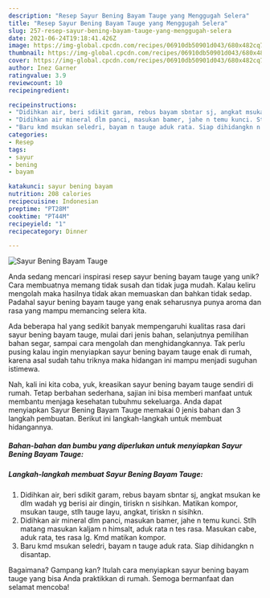 ```yaml
---
description: "Resep Sayur Bening Bayam Tauge yang Menggugah Selera"
title: "Resep Sayur Bening Bayam Tauge yang Menggugah Selera"
slug: 257-resep-sayur-bening-bayam-tauge-yang-menggugah-selera
date: 2021-06-24T19:18:41.426Z
image: https://img-global.cpcdn.com/recipes/06910db50901d043/680x482cq70/sayur-bening-bayam-tauge-foto-resep-utama.jpg
thumbnail: https://img-global.cpcdn.com/recipes/06910db50901d043/680x482cq70/sayur-bening-bayam-tauge-foto-resep-utama.jpg
cover: https://img-global.cpcdn.com/recipes/06910db50901d043/680x482cq70/sayur-bening-bayam-tauge-foto-resep-utama.jpg
author: Inez Garner
ratingvalue: 3.9
reviewcount: 10
recipeingredient:

recipeinstructions:
- "Didihkan air, beri sdikit garam, rebus bayam sbntar sj, angkat msukan ke dlm wadah yg berisi air dingin, tiriskn n sisihkan. Matikan kompor, msukan tauge, stlh tauge layu, angkat, tiriskn n sisihkn."
- "Didihkan air mineral dlm panci, masukan bamer, jahe n temu kunci. Stlh matang masukan kaljam n himsalt, aduk rata n tes rasa. Masukan cabe, aduk rata, tes rasa lg. Kmd matikan kompor."
- "Baru kmd msukan seledri, bayam n tauge aduk rata. Siap dihidangkn n disantap."
categories:
- Resep
tags:
- sayur
- bening
- bayam

katakunci: sayur bening bayam 
nutrition: 208 calories
recipecuisine: Indonesian
preptime: "PT28M"
cooktime: "PT44M"
recipeyield: "1"
recipecategory: Dinner

---
```



![Sayur Bening Bayam Tauge](https://img-global.cpcdn.com/recipes/06910db50901d043/680x482cq70/sayur-bening-bayam-tauge-foto-resep-utama.jpg)

Anda sedang mencari inspirasi resep sayur bening bayam tauge yang unik? Cara membuatnya memang tidak susah dan tidak juga mudah. Kalau keliru mengolah maka hasilnya tidak akan memuaskan dan bahkan tidak sedap. Padahal sayur bening bayam tauge yang enak seharusnya punya aroma dan rasa yang mampu memancing selera kita.

Ada beberapa hal yang sedikit banyak mempengaruhi kualitas rasa dari sayur bening bayam tauge, mulai dari jenis bahan, selanjutnya pemilihan bahan segar, sampai cara mengolah dan menghidangkannya. Tak perlu pusing kalau ingin menyiapkan sayur bening bayam tauge enak di rumah, karena asal sudah tahu triknya maka hidangan ini mampu menjadi suguhan istimewa.




Nah, kali ini kita coba, yuk, kreasikan sayur bening bayam tauge sendiri di rumah. Tetap berbahan sederhana, sajian ini bisa memberi manfaat untuk membantu menjaga kesehatan tubuhmu sekeluarga. Anda dapat menyiapkan Sayur Bening Bayam Tauge memakai 0 jenis bahan dan 3 langkah pembuatan. Berikut ini langkah-langkah untuk membuat hidangannya.

<!--inarticleads1-->

##### Bahan-bahan dan bumbu yang diperlukan untuk menyiapkan Sayur Bening Bayam Tauge:





<!--inarticleads2-->

##### Langkah-langkah membuat Sayur Bening Bayam Tauge:

1. Didihkan air, beri sdikit garam, rebus bayam sbntar sj, angkat msukan ke dlm wadah yg berisi air dingin, tiriskn n sisihkan. Matikan kompor, msukan tauge, stlh tauge layu, angkat, tiriskn n sisihkn.
1. Didihkan air mineral dlm panci, masukan bamer, jahe n temu kunci. Stlh matang masukan kaljam n himsalt, aduk rata n tes rasa. Masukan cabe, aduk rata, tes rasa lg. Kmd matikan kompor.
1. Baru kmd msukan seledri, bayam n tauge aduk rata. Siap dihidangkn n disantap.




Bagaimana? Gampang kan? Itulah cara menyiapkan sayur bening bayam tauge yang bisa Anda praktikkan di rumah. Semoga bermanfaat dan selamat mencoba!
